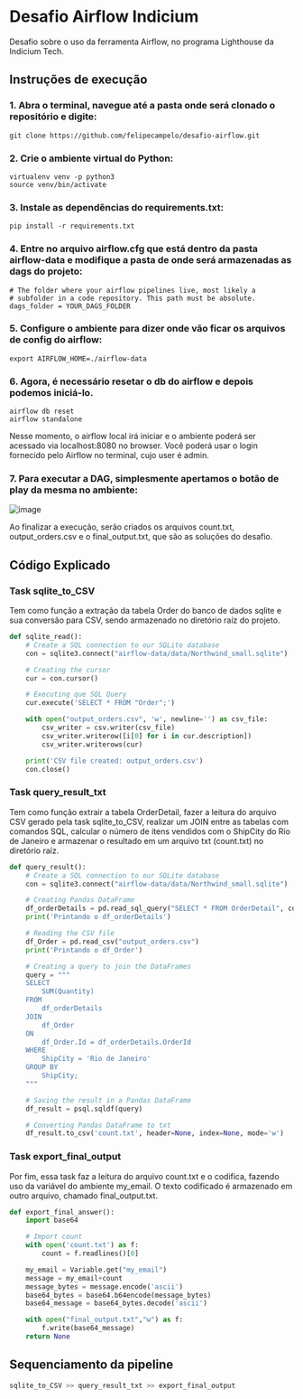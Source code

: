 # Desafio Airflow Indicium

Desafio sobre o uso da ferramenta Airflow, no programa Lighthouse da Indicium Tech. 

## Instruções de execução

### 1. Abra o terminal, navegue até a pasta onde será clonado o repositório e digite:

```
git clone https://github.com/felipecampelo/desafio-airflow.git
```

### 2. Crie o ambiente virtual do Python:

```
virtualenv venv -p python3
source venv/bin/activate
```
### 3. Instale as dependências do requirements.txt:

```
pip install -r requirements.txt
```

### 4. Entre no arquivo airflow.cfg que está dentro da pasta airflow-data e modifique a pasta de onde será armazenadas as dags do projeto:

```
# The folder where your airflow pipelines live, most likely a
# subfolder in a code repository. This path must be absolute.
dags_folder = YOUR_DAGS_FOLDER
```

### 5. Configure o ambiente para dizer onde vão ficar os arquivos de config do airflow:

```
export AIRFLOW_HOME=./airflow-data
```

### 6. Agora, é necessário resetar o db do airflow e depois podemos iniciá-lo.

```
airflow db reset
airflow standalone
```

Nesse momento, o airflow local irá iniciar e o ambiente poderá ser acessado via localhost:8080 no browser. Você poderá usar o login fornecido pelo Airflow no terminal, cujo user é admin.

### 7. Para executar a DAG, simplesmente apertamos o botão de play da mesma no ambiente:

![image](https://user-images.githubusercontent.com/13797593/236197826-6b75f078-0666-4483-ac41-963310701dee.png)

Ao finalizar a execução, serão criados os arquivos count.txt, output_orders.csv e o final_output.txt, que são as soluções do desafio.

## Código Explicado

### Task sqlite_to_CSV

Tem como função a extração da tabela Order do banco de dados sqlite e sua conversão para CSV, sendo armazenado no diretório raíz do projeto.

```python
def sqlite_read():
    # Create a SQL connection to our SQLite database
    con = sqlite3.connect("airflow-data/data/Northwind_small.sqlite")

    # Creating the cursor
    cur = con.cursor()

    # Executing que SQL Query
    cur.execute('SELECT * FROM "Order";')

    with open("output_orders.csv", 'w', newline='') as csv_file: 
        csv_writer = csv.writer(csv_file)
        csv_writer.writerow([i[0] for i in cur.description]) 
        csv_writer.writerows(cur)

    print('CSV file created: output_orders.csv')
    con.close()
```
    
### Task query_result_txt

Tem como função extrair a tabela OrderDetail, fazer a leitura do arquivo CSV gerado pela task sqlite_to_CSV, realizar um JOIN entre as tabelas com comandos SQL, calcular o número de itens vendidos com o ShipCity do Rio de Janeiro e armazenar o resultado em um arquivo txt (count.txt) no diretório raíz.

```python
def query_result():
    # Create a SQL connection to our SQLite database
    con = sqlite3.connect("airflow-data/data/Northwind_small.sqlite")

    # Creating Pandas DataFrame
    df_orderDetails = pd.read_sql_query("SELECT * FROM OrderDetail", con)
    print('Printando o df_orderDetails')

    # Reading the CSV file
    df_Order = pd.read_csv("output_orders.csv")
    print('Printando o df_Order')

    # Creating a query to join the DataFrames
    query = """
    SELECT 
        SUM(Quantity) 
    FROM 
        df_orderDetails
    JOIN 
        df_Order 
    ON 
        df_Order.Id = df_orderDetails.OrderId
    WHERE 
        ShipCity = 'Rio de Janeiro'
    GROUP BY 
        ShipCity;
    """

    # Saving the result in a Pandas DataFrame
    df_result = psql.sqldf(query)

    # Converting Pandas DataFrame to txt
    df_result.to_csv('count.txt', header=None, index=None, mode='w')
```

### Task export_final_output

Por fim, essa task faz a leitura do arquivo count.txt e o codifica, fazendo uso da variável do ambiente my_email. O texto codificado é armazenado em outro arquivo, chamado final_output.txt.

```python
def export_final_answer():
    import base64

    # Import count
    with open('count.txt') as f:
        count = f.readlines()[0]

    my_email = Variable.get("my_email")
    message = my_email+count
    message_bytes = message.encode('ascii')
    base64_bytes = base64.b64encode(message_bytes)
    base64_message = base64_bytes.decode('ascii')

    with open("final_output.txt","w") as f:
        f.write(base64_message)
    return None
```

## Sequenciamento da pipeline
```python
sqlite_to_CSV >> query_result_txt >> export_final_output
```
